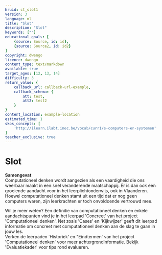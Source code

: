 ```yaml
---
hruid: ct_slot1
version: 3
language: nl
title: "Slot"
description: "Slot"
keywords: [""]
educational_goals: [
    {source: Source, id: id}, 
    {source: Source2, id: id2}
]
copyright: dwengo
licence: dwengo
content_type: text/markdown
available: true
target_ages: [12, 13, 14]
difficulty: 3
return_value: {
    callback_url: callback-url-example,
    callback_schema: {
        att: test,
        att2: test2
    }
}
content_location: example-location
estimated_time: 1
skos_concepts: [
    'http://ilearn.ilabt.imec.be/vocab/curr1/s-computers-en-systemen'
]
teacher_exclusive: true
---
```


# Slot

<div class="alert alert-box alert-warning">
    <strong>Samengevat</strong><br> 
    Computationeel denken wordt aangezien als een vaardigheid die ons weerbaar maakt in een snel veranderende maatschappij. Er is dan ook een groeiende aandacht voor in het leerplichtonderwijs, ook in Vlaanderen. Hoewel computationeel denken stamt uit een tijd dat er nog geen computers waren, zijn leerkrachten er toch onvoldoende vertrouwd mee. 
</div>

Wil je meer weten? Een definitie van computationeel denken en enkele aandachtspunten vind je in het leerpad 'Concreet' van het project 'Computationeel denken'. Net zoals 'Cases' en 'Kijkwijzer' geeft dit leerpad informatie om concreet met computationeel denken aan de slag te gaan in jouw les.<br> Verken de leerpaden 'Historiek' en "Eindtermen' van het project 'Computationeel denken' voor meer achtergrondinformatie. Bekijk 'Evaluatiekader' voor tips rond evalueren.    
